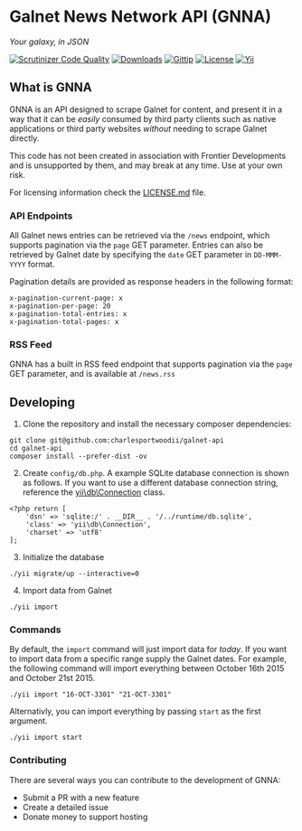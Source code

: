 # Galnet News Network API (GNNA)

_Your galaxy, in JSON_

[![Scrutinizer Code Quality](https://img.shields.io/scrutinizer/g/charlesportwoodii/galnet-api.svg?style=flat-square)](https://scrutinizer-ci.com/g/charlesportwoodii/galnet-api/)
[![Downloads](https://img.shields.io/packagist/dt/charlesportwoodii/galnet-api.svg?style=flat-square)](https://packagist.org/packages/charlesportwoodii/galnet-api)
[![Gittip](https://img.shields.io/gittip/charlesportwoodii.svg?style=flat-square "Gittip")](https://www.gittip.com/charlesportwoodii/)
[![License](https://img.shields.io/badge/license-MIT-orange.svg?style=flat-square "License")](https://github.com/charlesportwoodii/galnet-api/blob/master/LICENSE.md)
[![Yii](https://img.shields.io/badge/Powered_by-Yii_Framework-green.svg?style=flat-square)](http://www.yiiframework.com/)

## What is GNNA

GNNA is an API designed to scrape Galnet for content, and present it in a way that it can be _easily_ consumed by third party clients such as native applications or third party websites _without_ needing to scrape Galnet directly.

This code has not been created in association with Frontier Developments and is unsupported by them, and may break at any time. Use at your own risk.

For licensing information check the [LICENSE.md](LICENSE.md) file.

### API Endpoints

All Galnet news entries can be retrieved via the ```/news``` endpoint, which supports pagination via the ```page``` GET parameter. Entries can also be retrieved by Galnet date by specifying the ```date``` GET parameter in ```DD-MMM-YYYY``` format.

Pagination details are provided as response headers in the following format:

```
x-pagination-current-page: x
x-pagination-per-page: 20
x-pagination-total-entries: x
x-pagination-total-pages: x
```

### RSS Feed

GNNA has a built in RSS feed endpoint that supports pagination via the ```page``` GET parameter, and is available at ```/news.rss```

## Developing

1. Clone the repository and install the necessary composer dependencies:

```
git clone git@github.com:charlesportwoodii/galnet-api
cd galnet-api
composer install --prefer-dist -ov
```

2. Create ```config/db.php```. A example SQLite database connection is shown as follows. If you want to use a different database connection string, reference the [yii\db\Connection](http://www.yiiframework.com/doc-2.0/yii-db-connection.html) class.

```
<?php return [
	'dsn' => 'sqlite:/' . __DIR__ . '/../runtime/db.sqlite',
    'class' => 'yii\db\Connection',
	'charset' => 'utf8'
];
```

3. Initialize the database

```
./yii migrate/up --interactive=0
```

4. Import data from Galnet

```
./yii import
```

### Commands

By default, the ```import``` command will just import data for _today_. If you want to import data from a specific range supply the Galnet dates. For example, the following command will import everything between October 16th 2015 and October 21st 2015.

```
./yii import "16-OCT-3301" "21-OCT-3301"
```

Alternativly, you can import everything by passing ```start``` as the first argument.

```
./yii import start
```

### Contributing

There are several ways you can contribute to the development of GNNA:

- Submit a PR with a new feature
- Create a detailed issue
- Donate money to support hosting
